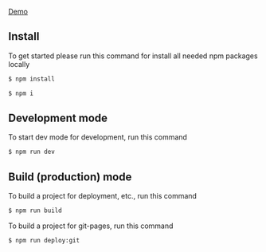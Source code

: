 [Demo](https://nullpointer-artem.github.io/re-fund-chart/)

## Install

To get started please run this command for install all needed npm packages locally
```sh
$ npm install
```
```sh
$ npm i
```

## Development mode

To start dev mode for development, run this command

```sh
$ npm run dev
```

## Build (production) mode

To build a project for deployment, etc., run this command

```sh
$ npm run build
```

To build a project for git-pages, run this command

```sh
$ npm run deploy:git
```

